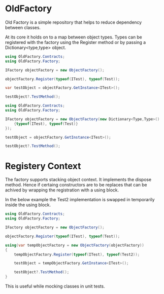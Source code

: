 # OldFactory

Old Factory is a simple repository that helps to reduce dependency between classes.

At its core it holds on to a map between object types. Types can be registered with the factory using the Register method or by passing a Dictionary<type,type> object. 

```cs
using OldFactory.Contracts;
using OldFactory.Factory;

IFactory objectFactory = new ObjectFactory();

objectFactory.Register(typeof(ITest), typeof(Test));

var testObject = objectFactory.GetInstance<ITest>();

testObject?.TestMethod();

```

```cs
using OldFactory.Contracts;
using OldFactory.Factory;

IFactory objectFactory = new ObjectFactory(new Dictionary<Type,Type>() {
    {typeof(ITest), typeof(Test)}
});

testObject = objectFactory.GetInstance<ITest>();

testObject?.TestMethod();
```

# Registery Context 
The factory supports stacking object context. It implements the dispose method. Hence if certaing constructors are to be replaces that can be achived by wrapping the registration with a using block.

In the below example the Test2 implementation is swapped in temporarily inside the using block.

```cs
using OldFactory.Contracts;
using OldFactory.Factory;

IFactory objectFactory = new ObjectFactory();

objectFactory.Register(typeof(ITest), typeof(Test));

using(var tempObjectFactory = new ObjectFactory(objectFactory))
{
    tempObjectFactory.Register(typeof(ITest), typeof(Test2));

    testObject = tempObjectFactory.GetInstance<ITest>();

    testObject?.TestMethod();
}

```

This is useful while mocking classes in unit tests.